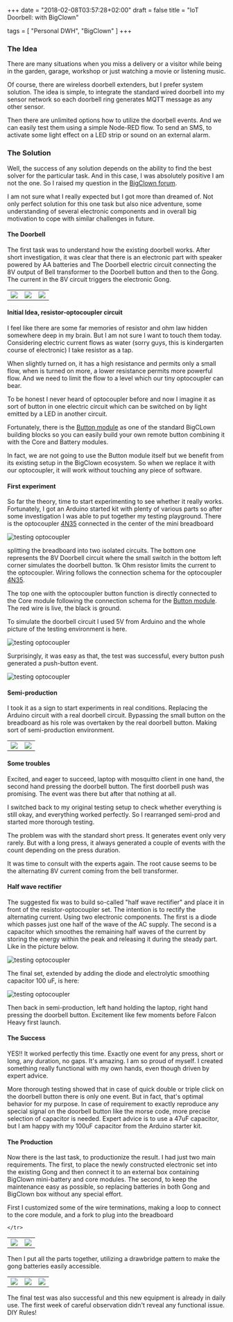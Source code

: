 +++
date = "2018-02-08T03:57:28+02:00"
draft = false
title = "IoT Doorbell: with BigClown"

tags = [ "Personal DWH", "BigClown" ]
+++

### The Idea
There are many situations when you miss a delivery or a visitor while being in the garden, garage, workshop or just watching a movie or listening music.

Of course, there are wireless doorbell extenders, but I prefer system solution. The idea is simple, to integrate the standard wired doorbell into  my sensor network so each doorbell ring generates MQTT message as any other sensor.

Then there are unlimited options how to utilize the doorbell events. And we can easily test them using a simple Node-RED flow. To send an SMS, to activate some light effect on a LED strip or sound on an external alarm.

### The Solution
Well, the success of any solution depends on the ability to find the best solver for the particular task. And in this case, I was absolutely positive I am not the one. So I raised my question in the [BigClown forum](https://forum.bigclown.com/t/how-to-connect-standard-wired-doorbell-into-bigclown-ecosystem). 

I am not sure what I really expected but I got more than dreamed of. Not only perfect solution for this one task but also nice adventure, some understanding of several electronic components and in overall big motivation to cope with similar challenges in future.

#### The Doorbell
The first task was to understand how the existing doorbell works. After short investigation, it was clear that there is an electronic part with speaker powered by AA batteries and The Doorbell electric circuit connecting the 8V output of Bell transformer to the Doorbell button and then to the Gong. The current in the 8V circuit triggers the electronic Gong.

<table>
	<tr><td><img src="/images/2018/02/transformer.jpg"></td>
		<td><img src="/images/2018/02/button.jpg"></td>
		<td><img src="/images/2018/02/gong.jpg"></td>
	</tr>
</table>

#### Initial Idea, resistor-optocoupler circuit
I feel like there are some far memories of resistor and ohm law hidden somewhere deep in my brain. But I am not sure I want to touch them today. Considering electric current flows as water (sorry guys, this is kindergarten course of electronic) I take resistor as a tap.

When slightly turned on, it has a high resistance and permits only a small flow, when is turned on more, a lower resistance permits more powerful flow. And we need to limit the flow to a level which our tiny optocoupler can bear.

To be honest I never heard of optocoupler before and now I imagine it as sort of button in one electric circuit which can be switched on by light emitted by a LED in another circuit. 

Fortunately, there is the [Button module](https://shop.bigclown.com/button-module/) as one of the standard BigCLown building blocks so you can easily build your own remote button combining it with the Core and Battery modules. 

In fact, we are not going to use the Button module itself but we benefit from its existing setup in the BigClown ecosystem. So when we replace it with our optocoupler, it will work without touching any piece of software.

#### First experiment
So far the theory, time to start experimenting to see whether it really works. Fortunately, I got an Arduino started kit with plenty of various parts so after some investigation I was able to put together my testing playground. There is the optocoupler [4N35](https://www.vishay.com/docs/81181/4n35.pdf) connected in the center of the mini breadboard 

 ![testing optocoupler](/images/2018/02/button1.jpg)

splitting the breadboard into two isolated circuits. The bottom one represents the 8V Doorbell circuit where the small switch in the bottom left corner simulates the doorbell button. 1k Ohm resistor limits the current to the optocoupler. Wiring follows the connection schema for the optocoupler [4N35](https://www.vishay.com/docs/81181/4n35.pdf).

The top one with the optocoupler button function is directly connected to the Core module following the connection schema for the [Button module](https://github.com/bigclownlabs/bc-hardware/blob/master/out/bc-module-button/bc-module-button-rev-1-0-sch.pdf). The red wire is live, the black is ground.

To simulate the doorbell circuit I used 5V from Arduino and the whole picture of the testing environment is here. 

 ![testing optocoupler](/images/2018/02/simulation.jpg)

Surprisingly, it was easy as that, the test was successful, every button push generated a push-button event.

 ![testing optocoupler](/images/2018/02/screen.jpg)

#### Semi-production

I took it as a sign to start experiments in real conditions. Replacing the Arduino circuit with a real doorbell circuit. Bypassing the small button on the breadboard as his role was overtaken by the real doorbell button.  Making sort of semi-production environment. 

<table>
	<tr><td><img src="/images/2018/02/semip0.jpg"></td>
		<td><img src="/images/2018/02/semip.jpg"></td>
	</tr>
</table>

#### Some troubles
Excited, and eager to succeed, laptop with mosquitto client in one hand, the second hand pressing the doorbell button. The first doorbell push was promising. The event was there but after that nothing at all.

I switched back to my original testing setup to check whether everything is still okay, and  everything worked perfectly. So I rearranged semi-prod and started more thorough testing.

The problem was with the standard short press. It generates event only very rarely. But with a long press, it always generated a couple of events with the count depending on the press duration.

It was time to consult with the experts again. The root cause seems to be the alternating 8V current coming from the bell transformer. 

#### Half wave rectifier
The suggested fix was to build so-called "half wave rectifier" and place it in front of the resistor-optocoupler set. The intention is to rectify the alternating current. Using two electronic components. The first is a diode which passes just one half of the wave of the AC supply. The second is a capacitor which smoothes the remaining half waves of the current by storing the energy within the peak and releasing it during the steady part. Like in the picture below.

 ![testing optocoupler](/images/2018/02/rectifier.gif)

The final set, extended by adding the diode and electrolytic smoothing capacitor 100 uF, is here:

 ![testing optocoupler](/images/2018/02/final.jpg)

Then back in semi-production, left hand holding the laptop, right hand pressing the doorbell button. Excitement like few moments before Falcon Heavy first launch. 

#### The Success
YES!! It worked perfectly this time. Exactly one event for any press, short or long, any duration, no gaps. It's amazing. I am so proud of myself. I created something really functional with my own hands, even though driven by expert advice.  

More thorough testing showed that in case of quick double or triple click on the doorbell button there is only one event. But in fact, that's optimal behavior for my purpose. In case of requirement to exactly reproduce any special signal on the doorbell button like the morse code, more precise selection of capacitor is needed.  Expert advice is to use a 47uF capacitor, but I am happy with my 100uF capacitor from the Arduino starter kit.

#### The Production
Now there is the last task, to productionize the result. I had just two main requirements. The first, to place the newly constructed electronic set into the existing Gong and then connect it to an external box containing BigClown mini-battery and core modules. The second, to keep the maintenance easy as possible, so replacing batteries in both Gong and BigClown box without any special effort. 

First I customized some of the wire terminations, making a loop to connect to the core module, and a fork to plug into the breadboard

<table>
	<tr><td><img src="/images/2018/02/wires.jpg"></td>
		<td><img src="/images/2018/02/hooks.jpg"></td>

	</tr>
</table>

Then I put all the parts together, utilizing a drawbridge pattern to make the gong batteries easily accessible.

<table>
	<tr><td><img src="/images/2018/02/open.jpg"></td>
		<td><img src="/images/2018/02/closed.jpg"></td>
		<td><img src="/images/2018/02/whole.jpg"></td>
	</tr>
</table>

The final test was also successful and this new equipment is already in daily use. The first week of careful observation didn't reveal any functional issue. DIY Rules!